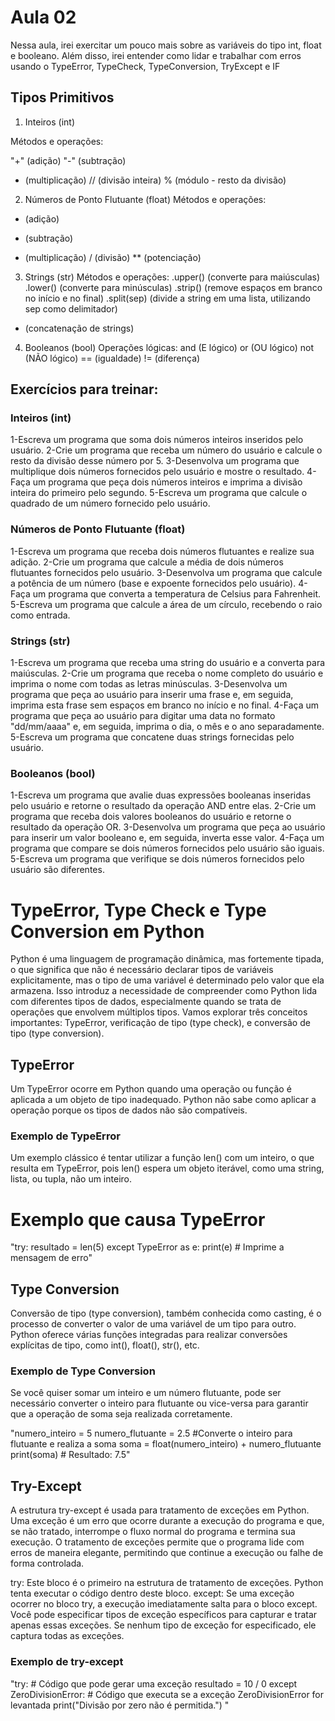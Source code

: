 # Aula 02
 Nessa aula, irei exercitar um pouco mais sobre as variáveis do tipo int, float e booleano. Além disso, irei entender como lidar e trabalhar com erros usando o TypeError, TypeCheck, TypeConversion, TryExcept e IF

## Tipos Primitivos
1. Inteiros (int)

Métodos e operações:

"+" (adição)
"-" (subtração)
* (multiplicação)
// (divisão inteira)
% (módulo - resto da divisão)

2. Números de Ponto Flutuante (float)
Métodos e operações:
+ (adição)
- (subtração)
* (multiplicação)
/ (divisão)
** (potenciação)

3. Strings (str)
Métodos e operações:
.upper() (converte para maiúsculas)
.lower() (converte para minúsculas)
.strip() (remove espaços em branco no início e no final)
.split(sep) (divide a string em uma lista, utilizando sep como delimitador)
+ (concatenação de strings)
4. Booleanos (bool)
Operações lógicas:
and (E lógico)
or (OU lógico)
not (NÃO lógico)
== (igualdade)
!= (diferença)



## Exercícios para treinar:

### Inteiros (int)
1-Escreva um programa que soma dois números inteiros inseridos pelo usuário.
2-Crie um programa que receba um número do usuário e calcule o resto da divisão desse número por 5.
3-Desenvolva um programa que multiplique dois números fornecidos pelo usuário e mostre o resultado.
4-Faça um programa que peça dois números inteiros e imprima a divisão inteira do primeiro pelo segundo.
5-Escreva um programa que calcule o quadrado de um número fornecido pelo usuário.

### Números de Ponto Flutuante (float)
1-Escreva um programa que receba dois números flutuantes e realize sua adição.
2-Crie um programa que calcule a média de dois números flutuantes fornecidos pelo usuário.
3-Desenvolva um programa que calcule a potência de um número (base e expoente fornecidos pelo usuário).
4-Faça um programa que converta a temperatura de Celsius para Fahrenheit.
5-Escreva um programa que calcule a área de um círculo, recebendo o raio como entrada.


### Strings (str)
1-Escreva um programa que receba uma string do usuário e a converta para maiúsculas.
2-Crie um programa que receba o nome completo do usuário e imprima o nome com todas as letras minúsculas.
3-Desenvolva um programa que peça ao usuário para inserir uma frase e, em seguida, imprima esta frase sem espaços em branco no início e no final.
4-Faça um programa que peça ao usuário para digitar uma data no formato "dd/mm/aaaa" e, em seguida, imprima o dia, o mês e o ano separadamente.
5-Escreva um programa que concatene duas strings fornecidas pelo usuário.


### Booleanos (bool)
1-Escreva um programa que avalie duas expressões booleanas inseridas pelo usuário e retorne o resultado da operação AND entre elas.
2-Crie um programa que receba dois valores booleanos do usuário e retorne o resultado da operação OR.
3-Desenvolva um programa que peça ao usuário para inserir um valor booleano e, em seguida, inverta esse valor.
4-Faça um programa que compare se dois números fornecidos pelo usuário são iguais.
5-Escreva um programa que verifique se dois números fornecidos pelo usuário são diferentes.



# TypeError, Type Check e Type Conversion em Python
Python é uma linguagem de programação dinâmica, mas fortemente tipada, o que significa que não é necessário declarar tipos de variáveis explicitamente, mas o tipo de uma variável é determinado pelo valor que ela armazena. Isso introduz a necessidade de compreender como Python lida com diferentes tipos de dados, especialmente quando se trata de operações que envolvem múltiplos tipos. Vamos explorar três conceitos importantes: TypeError, verificação de tipo (type check), e conversão de tipo (type conversion).

## TypeError
Um TypeError ocorre em Python quando uma operação ou função é aplicada a um objeto de tipo inadequado. Python não sabe como aplicar a operação porque os tipos de dados não são compatíveis.

### Exemplo de TypeError
Um exemplo clássico é tentar utilizar a função len() com um inteiro, o que resulta em TypeError, pois len() espera um objeto iterável, como uma string, lista, ou tupla, não um inteiro.

# Exemplo que causa TypeError
"try:
    resultado = len(5)
except TypeError as e:
    print(e)  # Imprime a mensagem de erro"



## Type Conversion
Conversão de tipo (type conversion), também conhecida como casting, é o processo de converter o valor de uma variável de um tipo para outro. Python oferece várias funções integradas para realizar conversões explícitas de tipo, como int(), float(), str(), etc.

### Exemplo de Type Conversion
Se você quiser somar um inteiro e um número flutuante, pode ser necessário converter o inteiro para flutuante ou vice-versa para garantir que a operação de soma seja realizada corretamente.

"numero_inteiro = 5
numero_flutuante = 2.5
 #Converte o inteiro para flutuante e realiza a soma
soma = float(numero_inteiro) + numero_flutuante
print(soma)  # Resultado: 7.5"

## Try-Except
A estrutura try-except é usada para tratamento de exceções em Python. Uma exceção é um erro que ocorre durante a execução do programa e que, se não tratado, interrompe o fluxo normal do programa e termina sua execução. O tratamento de exceções permite que o programa lide com erros de maneira elegante, permitindo que continue a execução ou falhe de forma controlada.

try: Este bloco é o primeiro na estrutura de tratamento de exceções. Python tenta executar o código dentro deste bloco.
except: Se uma exceção ocorrer no bloco try, a execução imediatamente salta para o bloco except. Você pode especificar tipos de exceção específicos para capturar e tratar apenas essas exceções. Se nenhum tipo de exceção for especificado, ele captura todas as exceções.

### Exemplo de try-except
"try:
    # Código que pode gerar uma exceção
    resultado = 10 / 0
except ZeroDivisionError:
    # Código que executa se a exceção ZeroDivisionError for levantada
    print("Divisão por zero não é permitida.")
"

